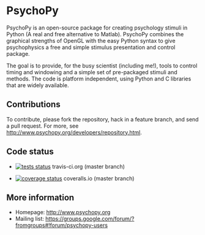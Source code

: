 # PsychoPy

PsychoPy is an open-source package for creating psychology stimuli in Python (A real and free alternative to Matlab). PsychoPy combines the graphical strengths of OpenGL with the easy Python syntax to give psychophysics a free and simple stimulus presentation and control package.

The goal is to provide, for the busy scientist (including me!), tools to control timing and windowing and a simple set of pre-packaged stimuli and methods. The code is platform independent, using Python and C libraries that are widely available.

## Contributions

To contribute, please fork the repository, hack in a feature branch, and send a pull request.  For more, see http://www.psychopy.org/developers/repository.html.

## Code status

* [![tests status](https://secure.travis-ci.org/psychopy/psychopy.png?branch=master)](https://travis-ci.org/psychopy/psychopy) travis-ci.org (master branch)

* [![coverage status](https://coveralls.io/repos/psychopy/psychopy/badge.png?branch=master)](https://coveralls.io/r/psychopy/psychopy) coveralls.io (master branch)

## More information

- Homepage: http://www.psychopy.org
- Mailing list: https://groups.google.com/forum/?fromgroups#!forum/psychopy-users

